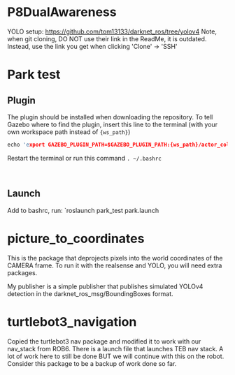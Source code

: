 # P8DualAwareness


YOLO setup: https://github.com/tom13133/darknet_ros/tree/yolov4
Note, when git cloning, DO NOT use their link in the ReadMe, it is outdated. Instead, use the link you get when clicking 'Clone' -> 'SSH'


# Park test
## Plugin
The plugin should be installed when downloading the repository. To tell Gazebo where to find the plugin, insert this line to the terminal (with your own workspace path instead of `{ws_path}`) 

```c
echo 'export GAZEBO_PLUGIN_PATH=$GAZEBO_PLUGIN_PATH:{ws_path}/actor_collisions/build' >> ~/.bashrc
``` 

Restart the terminal or run this command `. ~/.bashrc` 

<br>

## Launch
Add to bashrc, run:
`roslaunch park_test park.launch

# picture_to_coordinates

This is the package that deprojects pixels into the world coordinates of the CAMERA frame. To run it with the realsense and YOLO, you will need extra packages. 

My publisher is a simple publisher that publishes simulated YOLOv4 detection in the darknet_ros_msg/BoundingBoxes format.  

# turtlebot3_navigation
Copied the turtlebot3 nav package and modified it to work with our nav_stack from ROB6. There is a launch file that launches TEB nav stack. A lot of work here to still be done BUT we will continue with this on the robot. Consider this package to be a backup of work done so far. 
